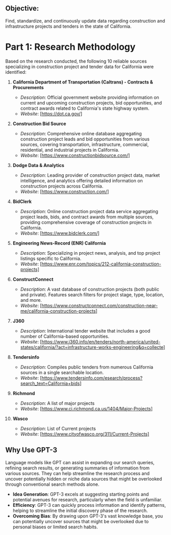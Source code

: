 ## Objective:

Find, standardize, and continuously update data regarding construction and infrastructure projects and tenders in the state of California.

# Part 1: Research Methodology

Based on the research conducted, the following 10 reliable sources specializing in construction project and tender data for California were identified:

1. **California Department of Transportation (Caltrans) - Contracts & Procurements**

   - _Description_: Official government website providing information on current and upcoming construction projects, bid opportunities, and contract awards related to California's state highway system.
   - _Website_: [https://dot.ca.gov/]

2. **Construction Bid Source**

   - _Description_: Comprehensive online database aggregating construction project leads and bid opportunities from various sources, covering transportation, infrastructure, commercial, residential, and industrial projects in California.
   - _Website_: [https://www.constructionbidsource.com/]

3. **Dodge Data & Analytics**

   - _Description_: Leading provider of construction project data, market intelligence, and analytics offering detailed information on construction projects across California.
   - _Website_: [https://www.construction.com/]

4. **BidClerk**

   - _Description_: Online construction project data service aggregating project leads, bids, and contract awards from multiple sources, providing comprehensive coverage of construction projects in California.
   - _Website_: [https://www.bidclerk.com/]

5. **Engineering News-Record (ENR) California**

   - _Description_: Specializing in project news, analysis, and top project listings specific to California.
   - _Website_: [https://www.enr.com/topics/212-california-construction-projects]

6. **ConstructConnect**

   - _Description_: A vast database of construction projects (both public and private). Features search filters for project stage, type, location, and more.
   - _Website_: [https://www.constructconnect.com/construction-near-me/california-construction-projects]

7. **J360**

   - _Description_: International tender website that includes a good number of California-based opportunities.
   - _Website_: [https://www.j360.info/en/tenders/north-america/united-states/california/?act=infrastructure-works-engineering&q=collecte]

8. **Tendersinfo**

   - _Description_: Compiles public tenders from numerous California sources in a single searchable location.
   - _Website_: [https://www.tendersinfo.com/esearch/process?search_text=California+bids]

9. **Richmond**

   - _Description_: A list of major projects
   - _Website_: [https://www.ci.richmond.ca.us/1404/Major-Projects]

10. **Wasco**
    - _Description_: List of Current projects
    - _Website_: [https://www.cityofwasco.org/311/Current-Projects]

## Why Use GPT-3

Language models like GPT can assist in expanding our search queries, refining search results, or generating summaries of information from various sources. They can help streamline the research process and uncover potentially hidden or niche data sources that might be overlooked through conventional search methods alone.

- **Idea Generation**: GPT-3 excels at suggesting starting points and potential avenues for research, particularly when the field is unfamiliar.
- **Efficiency**: GPT-3 can quickly process information and identify patterns, helping to streamline the initial discovery phase of the research.
- **Overcoming Bias**: By drawing upon GPT-3's vast knowledge base, you can potentially uncover sources that might be overlooked due to personal biases or limited search habits.
